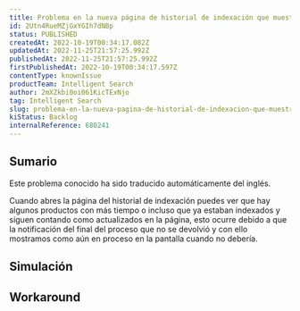 ```yaml
---
title: Problema en la nueva página de historial de indexación que muestra como actualización productos que ya estaban actualizados
id: 2Utn4RueMZjGxYGIh7dNBp
status: PUBLISHED
createdAt: 2022-10-19T00:34:17.082Z
updatedAt: 2022-11-25T21:57:25.992Z
publishedAt: 2022-11-25T21:57:25.992Z
firstPublishedAt: 2022-10-19T00:34:17.597Z
contentType: knownIssue
productTeam: Intelligent Search
author: 2mXZkbi0oi061KicTExNjo
tag: Intelligent Search
slug: problema-en-la-nueva-pagina-de-historial-de-indexacion-que-muestra-como-actualizacion-productos-que-ya-estaban-actualizados
kiStatus: Backlog
internalReference: 680241
---
```


## Sumario

<div class="alert alert-info">
  <p>Este problema conocido ha sido traducido automáticamente del inglés.</p>
</div>



Cuando abres la página del historial de indexación puedes ver que hay algunos productos con más tiempo o incluso que ya estaban indexados y siguen contando como actualizados en la página, esto ocurre debido a que la notificación del final del proceso que no se devolvió y con ello mostramos como aún en proceso en la pantalla cuando no debería.



## Simulación



## Workaround



